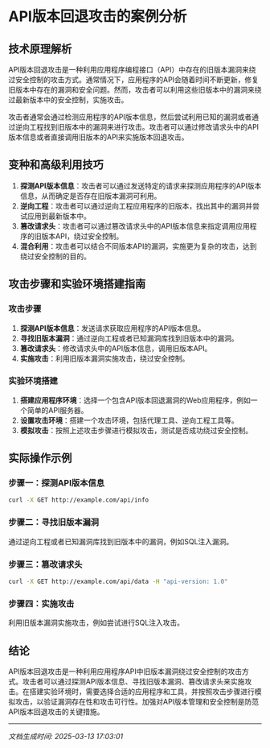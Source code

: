 # API版本回退攻击的案例分析

## 技术原理解析

API版本回退攻击是一种利用应用程序编程接口（API）中存在的旧版本漏洞来绕过安全控制的攻击方式。通常情况下，应用程序的API会随着时间不断更新，修复旧版本中存在的漏洞和安全问题。然而，攻击者可以利用这些旧版本中的漏洞来绕过最新版本中的安全控制，实施攻击。

攻击者通常会通过检测应用程序的API版本信息，然后尝试利用已知的漏洞或者通过逆向工程找到旧版本中的漏洞来进行攻击。攻击者可以通过修改请求头中的API版本信息或者直接调用旧版本的API来实施版本回退攻击。

## 变种和高级利用技巧

1. **探测API版本信息**：攻击者可以通过发送特定的请求来探测应用程序的API版本信息，从而确定是否存在旧版本漏洞可利用。
2. **逆向工程**：攻击者可以通过逆向工程应用程序的旧版本，找出其中的漏洞并尝试应用到最新版本中。
3. **篡改请求头**：攻击者可以通过篡改请求头中的API版本信息来指定调用应用程序的旧版本API，绕过安全控制。
4. **混合利用**：攻击者可以结合不同版本API的漏洞，实施更为复杂的攻击，达到绕过安全控制的目的。

## 攻击步骤和实验环境搭建指南

### 攻击步骤

1. **探测API版本信息**：发送请求获取应用程序的API版本信息。
2. **寻找旧版本漏洞**：通过逆向工程或者已知漏洞库找到旧版本中的漏洞。
3. **篡改请求头**：修改请求头中的API版本信息，调用旧版本API。
4. **实施攻击**：利用旧版本漏洞实施攻击，绕过安全控制。

### 实验环境搭建

1. **搭建应用程序环境**：选择一个包含API版本回退漏洞的Web应用程序，例如一个简单的API服务器。
2. **设置攻击环境**：搭建一个攻击环境，包括代理工具、逆向工程工具等。
3. **模拟攻击**：按照上述攻击步骤进行模拟攻击，测试是否成功绕过安全控制。

## 实际操作示例

### 步骤一：探测API版本信息

```bash
curl -X GET http://example.com/api/info
```

### 步骤二：寻找旧版本漏洞

通过逆向工程或者已知漏洞库找到旧版本中的漏洞，例如SQL注入漏洞。

### 步骤三：篡改请求头

```bash
curl -X GET http://example.com/api/data -H "api-version: 1.0"
```

### 步骤四：实施攻击

利用旧版本漏洞实施攻击，例如尝试进行SQL注入攻击。

## 结论

API版本回退攻击是一种利用应用程序API中旧版本漏洞绕过安全控制的攻击方式。攻击者可以通过探测API版本信息、寻找旧版本漏洞、篡改请求头来实施攻击。在搭建实验环境时，需要选择合适的应用程序和工具，并按照攻击步骤进行模拟攻击，以验证漏洞存在性和攻击可行性。加强对API版本管理和安全控制是防范API版本回退攻击的关键措施。

---

*文档生成时间: 2025-03-13 17:03:01*
